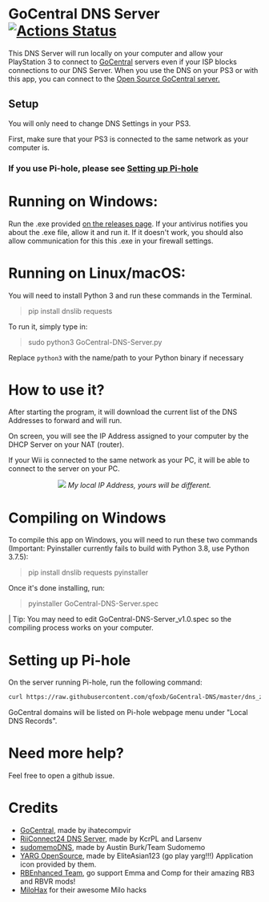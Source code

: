 GoCentral DNS Server [![Actions Status](https://github.com/qfoxb/GoCentral-DNS/workflows/Build/badge.svg)](https://github.com/qfoxb/GoCentral-DNS/actions)
===

This DNS Server will run locally on your computer and allow your PlayStation 3 to connect to [GoCentral](https://github.com/ihatecompvir/GoCentral) servers even if your ISP blocks connections to our DNS Server. When you use the DNS on your PS3 or with this app, you can connect to the [Open Source GoCentral server.](https://github.com/ihatecompvir/GoCentral)

## Setup

You will only need to change DNS Settings in your PS3.

First, make sure that your PS3 is connected to the same network as your computer is.

###  If you use Pi-hole, please see [Setting up Pi-hole](#setting-up-pi-hole)

# Running on Windows:

Run the .exe provided [on the releases page](https://github.com/qfoxb/GoCentral-DNS/releases). If your antivirus notifies you about the .exe file, allow it and run it. If it doesn't work, you should also allow communication for this this .exe in your firewall settings. 

# Running on Linux/macOS:

You will need to install Python 3 and run these commands in the Terminal.

> pip install dnslib requests

To run it, simply type in:

> sudo python3 GoCentral-DNS-Server.py

Replace `python3` with the name/path to your Python binary if necessary

# How to use it?

After starting the program, it will download the current list of the DNS Addresses to forward and will run. 

On screen, you will see the IP Address assigned to your computer by the DHCP Server on your NAT (router).

If your Wii is connected to the same network as your PC, it will be able to connect to the server on your PC.

<p align="center">
  <img src="https://i.imgur.com/oageZQ3.jpg">
<i>My local IP Address, yours will be different.</i>
</p>


# Compiling on Windows

To compile this app on Windows, you will need to run these two commands (Important: Pyinstaller currently fails to build with Python 3.8, use Python 3.7.5):
>pip install dnslib requests pyinstaller

Once it's done installing, run:
>pyinstaller GoCentral-DNS-Server.spec

| Tip: You may need to edit GoCentral-DNS-Server_v1.0.spec so the compiling process works on your computer.

# Setting up Pi-hole

On the server running Pi-hole, run the following command:

```bash
curl https://raw.githubusercontent.com/qfoxb/GoCentral-DNS/master/dns_zones-hosts.txt >> /etc/pihole/custom.list
```
GoCentral domains will be listed on Pi-hole webpage menu under "Local DNS Records".

# Need more help?
Feel free to open a github issue. 

# Credits
* [GoCentral](https://github.com/ihatecompvir/GoCentral), made by ihatecompvir
* [RiiConnect24 DNS Server](https://github.com/RiiConnect24/DNS-Server), made by KcrPL and Larsenv
* [sudomemoDNS](https://github.com/Sudomemo/sudomemoDNS), made by Austin Burk/Team Sudomemo
* [YARG OpenSource](https://github.com/YARC-Official/OpenSource/), made by EliteAsian123 (go play yarg!!!) Application icon provided by them.
* [RBEnhanced Team](https://github.com/RBEnhanced), go support Emma and Comp for their amazing RB3 and RBVR mods!
* [MiloHax](https://github.com/hmxmilohax) for their awesome Milo hacks

